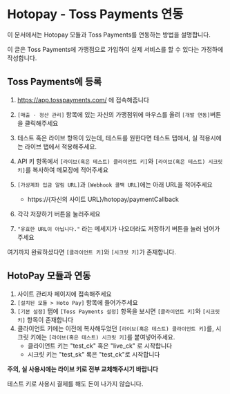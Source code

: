 # Hotopay - Toss Payments 연동

이 문서에서는 Hotopay 모듈과 Toss Payments를 연동하는 방법을 설명합니다.

이 글은 Toss Payments에 가맹점으로 가입하여 실제 서비스를 할 수 있다는 가정하에 작성합니다.



## Toss Payments에 등록

1. https://app.tosspayments.com/ 에 접속해줍니다

2. `[매출 · 정산 관리]` 항목에 있는 자신의 가맹점위에 마우스를 올려 `[개발 연동]`버튼을 클릭해주세요

3. 테스트 혹은 라이브 항목이 있는데, 테스트를 원한다면 테스트 탭에서, 실 적용시에는 라이브 탭에서 적용해주세요.

4. API 키 항목에서 `[라이브(혹은 테스트) 클라이언트 키]`와  `[라이브(혹은 테스트) 시크릿 키]`를 복사하여 메모장에 적어주세요

5. `[가상계좌 입금 알림 URL]`과 `[Webhook 콜백 URL]`에는 아래 URL을 적어주세요
   - https://{자신의 사이트 URL}/hotopay/paymentCallback
   
6. 각각 저장하기 버튼을 눌러주세요

7. `"유효한 URL이 아닙니다."` 라는 메세지가 나오더라도 저장하기 버튼을 눌러 넘어가주세요



여기까지 완료하셨다면 `[클라이언트 키]`와 `[시크릿 키]`가 존재합니다.



## HotoPay 모듈과 연동

1. 사이트 관리자 페이지에 접속해주세요
2. `[설치된 모듈 > Hoto Pay]` 항목에 들어가주세요
3. `[기본 설정]` 탭에 `[Toss Payments 설정]` 항목을 보시면 `[클라이언트 키]`와 `[시크릿 키]` 항목이 존재합니다
4. 클라이언트 키에는 이전에 복사해두었던 `[라이브(혹은 테스트) 클라이언트 키]`를, 시크릿 키에는 `[라이브(혹은 테스트) 시크릿 키]`를 붙여넣어주세요.
   - 클라이언트 키는 "test_ck" 혹은 "live_ck" 로 시작합니다
   - 시크릿 키는 "test_sk" 록은 "test_ck"로 시작합니다



**주의, 실 사용시에는 라이브 키로 전부 교체해주시기 바랍니다**

테스트 키로 사용시 결제를 해도 돈이 나가지 않습니다.

